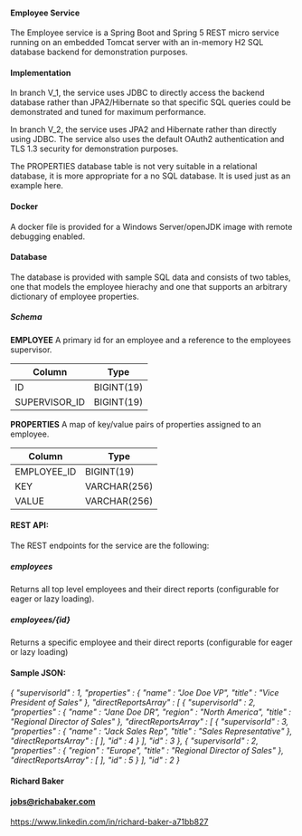 #### Employee Service

The Employee service is a Spring Boot and Spring 5 REST micro service running on an embedded Tomcat server with an in-memory H2 SQL database backend for demonstration purposes.

#### Implementation
In branch V_1, the service uses JDBC to directly access the backend database rather than JPA2/Hibernate so that specific SQL queries could be demonstrated and tuned for maximum performance.

In branch V_2, the service uses JPA2 and Hibernate rather than directly using JDBC.  The service also uses the default OAuth2 authentication and TLS 1.3 security for demonstration purposes.

The PROPERTIES database table is not very suitable in a relational database, it is more appropriate for a no SQL database.  It is used just as an example here.

#### Docker

A docker file is provided for a Windows Server/openJDK image with remote debugging enabled.

#### Database
The database is provided with sample SQL data and consists of two tables, one that models the employee hierachy and one that supports an arbitrary dictionary of employee properties.  

##### Schema
**EMPLOYEE**
A primary id for an employee and a reference to the employees supervisor.

| Column        | Type          |
| ------------- | ------------- |
| ID            | BIGINT(19)    |
| SUPERVISOR_ID | BIGINT(19)    |

**PROPERTIES**
A map of key/value pairs of properties assigned to an employee.

| Column        | Type          |
| ------------- | ------------- |
| EMPLOYEE_ID   | BIGINT(19)    |
| KEY           | VARCHAR(256)  |
| VALUE         | VARCHAR(256)  |

#### REST API:

The REST endpoints for the service are the following:

##### employees

Returns all top level employees and their direct reports (configurable for eager or lazy loading).


##### employees/{id}

Returns a specific employee and their direct reports (configurable for eager or lazy loading)

#### Sample JSON:

_{
   "supervisorId" : 1,
   "properties" : {
     "name" : "Joe Doe VP",
     "title" : "Vice President of Sales"
   },
   "directReportsArray" : [ {
     "supervisorId" : 2,
     "properties" : {
       "name" : "Jane Doe DR",
       "region" : "North America",
       "title" : "Regional Director of Sales"
     },
     "directReportsArray" : [ {
       "supervisorId" : 3,
       "properties" : {
         "name" : "Jack Sales Rep",
         "title" : "Sales Representative"
       },
       "directReportsArray" : [ ],
       "id" : 4
     } ],
     "id" : 3
   }, {
     "supervisorId" : 2,
     "properties" : {
       "region" : "Europe",
       "title" : "Regional Director of Sales"
     },
     "directReportsArray" : [ ],
     "id" : 5
   } ],
   "id" : 2
 }_
 
#### Richard Baker

#### jobs@richabaker.com 

https://www.linkedin.com/in/richard-baker-a71bb827
